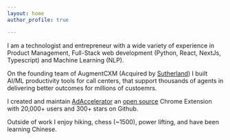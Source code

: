 ```yaml
---
layout: home
author_profile: true

---
```


I am a technologist and entrepreneur with a wide variety of experience in Product Management, Full-Stack web development (Python, React, NextJs, Typescript) and Machine Learning (NLP).

On the founding team of AugmentCXM (Acquired by [Sutherland](https://www.sutherlandglobal.com/)) I built AI/ML productivity tools for call centers, that support thousands of agents in delivering better outcomes for millions of custoemrs.

I created and maintain [AdAccelerator](https://chromewebstore.google.com/detail/ad-accelerator/gpboiedfklodfhngobidfjecdpmccehg?authuser=0&hl=en) an [open source](https://github.com/rkk3/ad-accelerator) Chrome Extension with 20,000+ users and 300+ stars on Github. 


Outside of work I enjoy hiking, chess (~1500), power lifting, and have been learning Chinese. 
